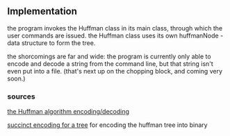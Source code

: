 ## Implementation

the program invokes the Huffman class in its main class, through which the user commands are issued. the Huffman class uses its own huffmanNode -data structure to form the tree.

the shorcomings are far and wide: the program is currently only able to encode and decode a string from the command line, but that string isn't even put into a file. (that's next up on the chopping block, and coming very soon.)

### sources
[the Huffman algorithm encoding/decoding](https://www.cs.auckland.ac.nz/software/AlgAnim/huffman.html#:~:text=The%20time%20complexity%20of%20the,iterations%2C%20one%20for%20each%20item.)

[succinct encoding for a tree](https://en.wikipedia.org/wiki/Binary_tree#Succinct_encodings) for encoding the huffman tree into binary